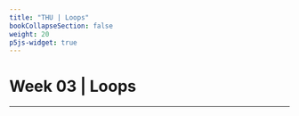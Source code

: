 ```yaml
---
title: "THU | Loops"
bookCollapseSection: false
weight: 20
p5js-widget: true
---
```


# Week 03 | Loops

---


